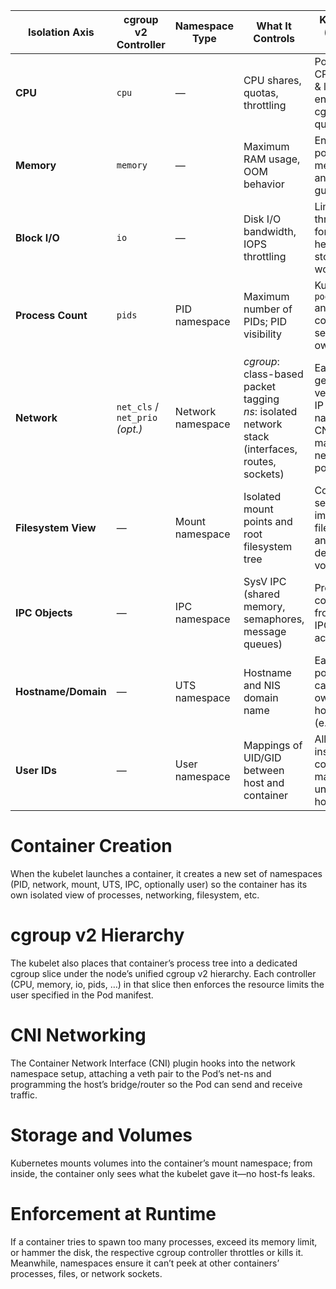 | Isolation Axis      | cgroup v2 Controller            | Namespace Type    | What It Controls                                                                                   | Kubernetes (k3s/k8s) Usage                                                             |
| ------------------- | ------------------------------- | ----------------- | -------------------------------------------------------------------------------------------------- | -------------------------------------------------------------------------------------- |
| **CPU**             | `cpu`                           | —                 | CPU shares, quotas, throttling                                                                     | Pod/container CPU requests & limits are enforced via cgroup CPU quotas.                |
| **Memory**          | `memory`                        | —                 | Maximum RAM usage, OOM behavior                                                                    | Enforces pod/container memory limits and guarantees.                                   |
| **Block I/O**       | `io`                            | —                 | Disk I/O bandwidth, IOPS throttling                                                                | Limits disk throughput for pods (e.g., heavy storage workloads).                       |
| **Process Count**   | `pids`                          | PID namespace     | Maximum number of PIDs; PID visibility                                                             | Kubernetes `pod.pidsLimit` and each container sees only its own PIDs.                  |
| **Network**         | `net_cls` / `net_prio` *(opt.)* | Network namespace | *cgroup*: class-based packet tagging<br>*ns*: isolated network stack (interfaces, routes, sockets) | Each pod gets its own veth pair and IP namespace; CNI plugins manage network policies. |
| **Filesystem View** | —                               | Mount namespace   | Isolated mount points and root filesystem tree                                                     | Containers see only their image filesystem and any declared volumes.                   |
| **IPC Objects**     | —                               | IPC namespace     | SysV IPC (shared memory, semaphores, message queues)                                               | Prevents containers from sharing IPC resources across pods.                            |
| **Hostname/Domain** | —                               | UTS namespace     | Hostname and NIS domain name                                                                       | Each pod/container can have its own hostname (e.g. `pod-xyz`).                         |
| **User IDs**        | —                               | User namespace    | Mappings of UID/GID between host and container                                                     | Allows “root” inside a container to map to an unprivileged host user.                  |

# Container Creation
When the kubelet launches a container, it creates a new set of namespaces (PID, network, mount, UTS, IPC, optionally user) so the container has its own isolated view of processes, networking, filesystem, etc.

# cgroup v2 Hierarchy
The kubelet also places that container’s process tree into a dedicated cgroup slice under the node’s unified cgroup v2 hierarchy. Each controller (CPU, memory, io, pids, …) in that slice then enforces the resource limits the user specified in the Pod manifest.

# CNI Networking
The Container Network Interface (CNI) plugin hooks into the network namespace setup, attaching a veth pair to the Pod’s net-ns and programming the host’s bridge/router so the Pod can send and receive traffic.

# Storage and Volumes
Kubernetes mounts volumes into the container’s mount namespace; from inside, the container only sees what the kubelet gave it—no host-fs leaks.

# Enforcement at Runtime
If a container tries to spawn too many processes, exceed its memory limit, or hammer the disk, the respective cgroup controller throttles or kills it. Meanwhile, namespaces ensure it can’t peek at other containers’ processes, files, or network sockets.
